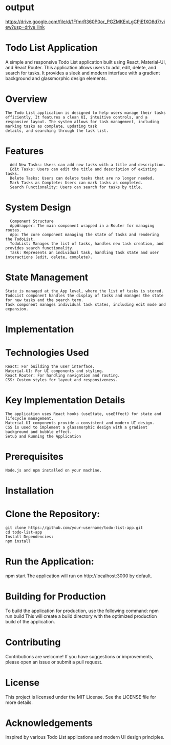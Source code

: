 # output
https://drive.google.com/file/d/1FfmrR360P0or_PGZMKEnLgCPjE1XO8d7/view?usp=drive_link

# Todo List Application
  A simple and responsive Todo List application built using React, Material-UI, and React Router. This application allows users to add, edit, delete, and search for tasks. It provides a sleek and modern interface with a gradient background and 
  glassmorphic design elements.

# Overview
    The Todo List application is designed to help users manage their tasks efficiently. It features a clean UI, intuitive controls, and a responsive layout. The system allows for task management, including marking tasks as complete, updating task 
    details, and searching through the task list.

# Features
      Add New Tasks: Users can add new tasks with a title and description.
      Edit Tasks: Users can edit the title and description of existing tasks.
      Delete Tasks: Users can delete tasks that are no longer needed.
      Mark Tasks as Complete: Users can mark tasks as completed.
      Search Functionality: Users can search for tasks by title.
      
# System Design
      Component Structure
      AppWrapper: The main component wrapped in a Router for managing routes.
      App: The core component managing the state of tasks and rendering the TodoList.
      TodoList: Manages the list of tasks, handles new task creation, and provides search functionality.
      Task: Represents an individual task, handling task state and user interactions (edit, delete, complete).
      
# State Management
    State is managed at the App level, where the list of tasks is stored.
    TodoList component handles the display of tasks and manages the state for new tasks and the search term.
    Task component manages individual task states, including edit mode and expansion.
    
# Implementation
# Technologies Used
    React: For building the user interface.
    Material-UI: For UI components and styling.
    React Router: For handling navigation and routing.
    CSS: Custom styles for layout and responsiveness.
    
# Key Implementation Details
    The application uses React hooks (useState, useEffect) for state and lifecycle management.
    Material-UI components provide a consistent and modern UI design.
    CSS is used to implement a glassmorphic design with a gradient background and bubble effect.
    Setup and Running the Application
    
# Prerequisites
    Node.js and npm installed on your machine.
# Installation
# Clone the Repository:
    git clone https://github.com/your-username/todo-list-app.git
    cd todo-list-app
    Install Dependencies:
    npm install
# Run the Application:
   npm start
   The application will run on http://localhost:3000 by default.

# Building for Production
To build the application for production, use the following command:
npm run build
This will create a build directory with the optimized production build of the application.

# Contributing
Contributions are welcome! If you have suggestions or improvements, please open an issue or submit a pull request.

# License
This project is licensed under the MIT License. See the LICENSE file for more details.

# Acknowledgements
Inspired by various Todo List applications and modern UI design principles.
